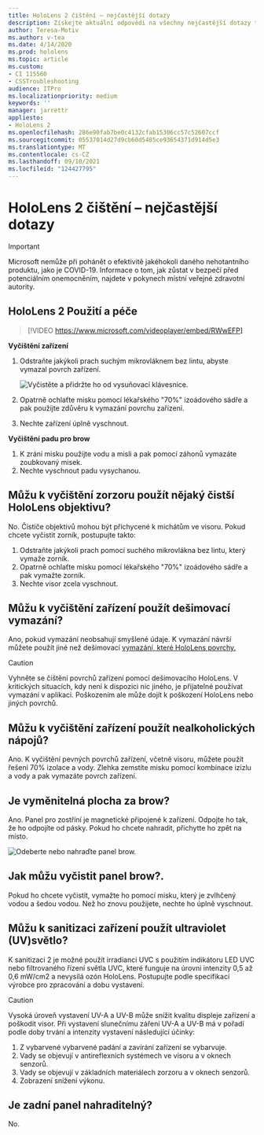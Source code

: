 ```yaml
---
title: HoloLens 2 čištění – nejčastější dotazy
description: Získejte aktuální odpovědi na všechny nejčastější dotazy týkající se čištění a údržby zařízení HoloLens 2.
author: Teresa-Motiv
ms.author: v-tea
ms.date: 4/14/2020
ms.prod: hololens
ms.topic: article
ms.custom:
- CI 115560
- CSSTroubleshooting
audience: ITPro
ms.localizationpriority: medium
keywords: ''
manager: jarrettr
appliesto:
- HoloLens 2
ms.openlocfilehash: 286e90fab7be0c4132cfab15306cc57c52607ccf
ms.sourcegitcommit: 05537014d27d9cb60d5485ce93654371d914d5e3
ms.translationtype: MT
ms.contentlocale: cs-CZ
ms.lasthandoff: 09/10/2021
ms.locfileid: "124427795"
---
```

# <a name="hololens-2-cleaning-faq"></a>HoloLens 2 čištění – nejčastější dotazy

> [!IMPORTANT]  
> Microsoft nemůže při pohánět o efektivitě jakéhokoli daného nehotantního produktu, jako je COVID-19. Informace o tom, jak zůstat v bezpečí před potenciálním onemocněním, najdete v pokynech místní veřejné zdravotní autority.  

## <a name="hololens-2-use-and-care"></a>HoloLens 2 Použití a péče

> [!VIDEO https://www.microsoft.com/videoplayer/embed/RWwEFP]

<!-- <iframe src="https://channel9.msdn.com/Shows/Docs-Mixed-Reality/HoloLens-2-Use-and-Care/player" width="960" height="540" allowFullScreen frameBorder="0" title="HoloLens 2 Use and Care - Microsoft Channel 9 Video"></iframe> -->

**Vyčištění zařízení**

1. Odstraňte jakýkoli prach suchým mikrovláknem bez lintu, abyste vymazal povrch zařízení.

   ![Vyčistěte a přidržte ho od vysuňovací klávesnice.](images/hl2-cleaning.png)

2. Opatrně ochlaťte misku pomocí lékařského "70%" izoádového sádře a pak použijte zdůvěru k vymazání povrchu zařízení.

3. Nechte zařízení úplně vyschnout.

**Vyčištění padu pro brow**

1. K zrání misku použijte vodu a misli a pak pomocí záhonů vymazáte zoubkovaný misek.
1. Nechte vyschnout padu vysychanou.

## <a name="can-i-use-any-lens-cleaner-for-cleaning-the-hololens-visor"></a>Můžu k vyčištění zorzoru použít nějaký čistší HoloLens objektivu?

No. Čističe objektivů mohou být přichycené k michátům ve visoru. Pokud chcete vyčistit zorník, postupujte takto:  

1. Odstraňte jakýkoli prach pomocí suchého mikrovlákna bez lintu, který vymaže zorník.
1. Opatrně ochlaťte misku pomocí lékařského "70%" izoádového sádře a pak vymažte zorník.
1. Nechte visor zcela vyschnout.

## <a name="can-i-use-disinfecting-wipes-to-clean-the-device"></a>Můžu k vyčištění zařízení použít dešimovací vymazání?

Ano, pokud vymazání neobsahují smyšlené údaje. K vymazání návrší můžete použít jiné než dešimovací [vymazání, které HoloLens povrchy.](#hololens-2-use-and-care)  

> [!CAUTION]  
> Vyhněte se čištění povrchů zařízení pomocí dešimovacího HoloLens. V kritických situacích, kdy není k dispozici nic jiného, je přijatelné používat vymazání v aplikaci. Poškozením ale může dojít k poškození HoloLens nebo jiných povrchů.

## <a name="can-i-use-alcohol-to-clean-the-device"></a>Můžu k vyčištění zařízení použít nealkoholických nápojů?

Ano. K vyčištění pevných povrchů zařízení, včetně visoru, můžete použít řešení 70% izolace a vody. Zlehka zemstíte misku pomocí kombinace izizlu a vody a pak vymazáte povrch zařízení.

## <a name="is-the-brow-pad-replaceable"></a>Je vyměnitelná plocha za brow?

Ano. Panel pro zostříní je magnetické připojené k zařízení. Odpojte ho tak, že ho odpojíte od pásky. Pokud ho chcete nahradit, přichytte ho zpět na místo.

![Odeberte nebo nahraďte panel brow.](images/hololens2-remove-browpad.png)

## <a name="how-can-i-clean-the-brow-pad"></a>Jak můžu vyčistit panel brow?.

Pokud ho chcete vyčistit, vymažte ho pomocí misku, který je zvlhčený vodou a šedou vodou. Než ho znovu použijete, nechte ho úplně vyschnout.

## <a name="can-i-use-ultraviolet-uv-light-to-sanitize-the-device"></a>Můžu k sanitizaci zařízení použít ultraviolet (UV)světlo?

K sanitizaci 2 je možné použít irradianci UVC s použitím indikátoru LED UVC nebo filtrovaného řízení světla UVC, které funguje na úrovni intenzity 0,5 až 0,6 mW/cm2 a nevysílá ozón HoloLens. Postupujte podle specifikací výrobce pro zpracování a dobu vystavení.

> [!CAUTION]  
> Vysoká úroveň vystavení UV-A a UV-B může snížit kvalitu displeje zařízení a poškodit visor. Při vystavení slunečnímu záření UV-A a UV-B má v pořadí podle doby trvání a intenzity vystavení následující účinky:
>  
> 1. Z vybarvené vybarvené padání a zavírání zařízení se vybarvuje.
> 1. Vady se objevují v antireflexních systémech ve visoru a v oknech senzorů.
> 1. Vady se objevují v základních materiálech zorzoru a v oknech senzorů.
> 1. Zobrazení snížení výkonu.

## <a name="is-the-rear-pad-replaceable"></a>Je zadní panel nahraditelný?

No.
